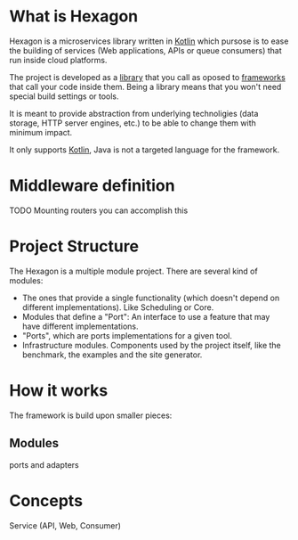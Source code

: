 
# What is Hexagon

Hexagon is a microservices library written in [Kotlin] which pursose is to ease the building of
services (Web applications, APIs or queue consumers) that run inside cloud platforms.

The project is developed as a [library][frameworks] that you call as oposed to [frameworks] that 
call your code inside them. Being a library means that you won't need special build settings or
tools.

It is meant to provide abstraction from underlying technoligies (data storage, HTTP server 
engines, etc.) to be able to change them with minimum impact.

It only supports [Kotlin], Java is not a targeted language for the framework.

[Kotlin]: http://kotlinlang.org
[frameworks]: https://www.quora.com/Whats-the-difference-between-a-library-and-a-framework

# Middleware definition

TODO Mounting routers you can accomplish this

# Project Structure

The Hexagon is a multiple module project. There are several kind of modules:

* The ones that provide a single functionality (which doesn't depend on different implementations).
  Like Scheduling or Core.
* Modules that define a "Port": An interface to use a feature that may have different 
  implementations.
* "Ports", which are ports implementations for a given tool.
* Infrastructure modules. Components used by the project itself, like the benchmark, the examples
  and the site generator.

# How it works

The framework is build upon smaller pieces:

## Modules

ports and adapters

# Concepts

Service (API, Web, Consumer)
